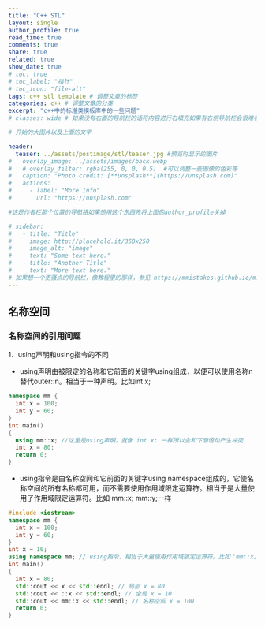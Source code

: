 ```yaml
---
title: "C++ STL"
layout: single
author_profile: true
read_time: true
comments: true
share: true
related: true
show_date: true
# toc: true
# toc_label: "指针"
# toc_icon: "file-alt"
tags: c++ stl template # 调整文章的标签
categories: c++ # 调整文章的分类
excerpt: "c++中的标准类模板库中的一些问题"
# classes: wide # 如果没有右面的导航栏的话将内容进行右填充如果有右侧导航栏会很难看

# 开始的大图片以及上面的文字

header:
  teaser: ../assets/postimage/stl/teaser.jpg #预览时显示的图片
#   overlay_image: ../assets/images/back.webp
#   # overlay_filter: rgba(255, 0, 0, 0.5)  #可以调整一些图像的色彩等
#   caption: "Photo credit: [**Unsplash**](https://unsplash.com)"
#   actions:
#     - label: "More Info"
#       url: "https://unsplash.com"

#这是作者栏那个位置的导航格如果想用这个东西先将上面的author_profile关掉

# sidebar: 
#   - title: "Title"
#     image: http://placehold.it/350x250
#     image_alt: "image"
#     text: "Some text here."
#   - title: "Another Title"
#     text: "More text here."
# 如果想一个更骚点的导航栏，像教程里的那样，参见 https://mmistakes.github.io/minimal-mistakes/docs/layouts/#custom-sidebar-navigation-menu
---
```


## 名称空间

### 名称空间的引用问题

1、using声明和using指令的不同

* using声明由被限定的名称和它前面的关键字using组成，以便可以使用名称n替代outer::n。相当于一种声明。比如int x;

```c++
namespace mm {
  int x = 100;
  int y = 60;
}
int main()
{
  using mm::x; //这里是using声明，就像 int x; 一样所以会和下面语句产生冲突
  int x = 80;
  return 0;
}
```

* using指令是由名称空间和它前面的关键字using namespace组成的，它使名称空间的所有名称都可用，而不需要使用作用域限定运算符。相当于是大量使用了作用域限定运算符。比如 mm::x; mm::y;一样

```c++
#include <iostream>
namespace mm {
  int x = 100;
  int y = 60;
}
int x = 10;
using namespace mm; // using指令，相当于大量使用作用域限定运算符。比如：mm::x。
int main()
{
  int x = 80;
  std::cout << x << std::endl; // 局部 x = 80
  std::cout << ::x << std::endl; // 全局 x = 10
  std::cout << mm::x << std::endl; // 名称空间 x = 100
  return 0;
}
```


